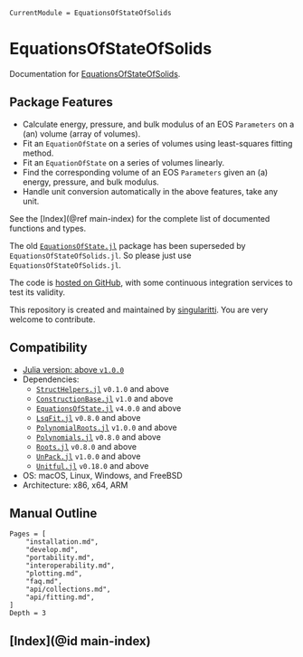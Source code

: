 ```@meta
CurrentModule = EquationsOfStateOfSolids
```

# EquationsOfStateOfSolids

Documentation for
[EquationsOfStateOfSolids](https://github.com/MineralsCloud/EquationsOfStateOfSolids.jl).

## Package Features

- Calculate energy, pressure, and bulk modulus of an EOS `Parameters` on a (an)
  volume (array of volumes).
- Fit an `EquationOfState` on a series of volumes using least-squares fitting
  method.
- Fit an `EquationOfState` on a series of volumes linearly.
- Find the corresponding volume of an EOS `Parameters` given an (a) energy,
  pressure, and bulk modulus.
- Handle unit conversion automatically in the above features, take any unit.

See the [Index](@ref main-index) for the complete list of documented functions
and types.

The old
[`EquationsOfState.jl`](https://github.com/MineralsCloud/EquationsOfState.jl)
package has been superseded by `EquationsOfStateOfSolids.jl`. So please just use
`EquationsOfStateOfSolids.jl`.

The code is
[hosted on GitHub](https://github.com/MineralsCloud/EquationsOfStateOfSolids.jl),
with some continuous integration services to test its validity.

This repository is created and maintained by
[singularitti](https://github.com/singularitti). You are very welcome to
contribute.

## Compatibility

- [Julia version: above `v1.0.0`](https://julialang.org/downloads/)
- Dependencies:
  - [`StructHelpers.jl`](https://github.com/jw3126/StructHelpers.jl) `v0.1.0`
    and above
  - [`ConstructionBase.jl`](https://github.com/JuliaObjects/ConstructionBase.jl)
    `v1.0` and above
  - [`EquationsOfState.jl`](https://github.com/MineralsCloud/EquationsOfState.jl)
    `v4.0.0` and above
  - [`LsqFit.jl`](https://github.com/JuliaNLSolvers/LsqFit.jl) `v0.8.0` and
    above
  - [`PolynomialRoots.jl`](https://github.com/giordano/PolynomialRoots.jl)
    `v1.0.0` and above
  - [`Polynomials.jl`](https://github.com/JuliaMath/Polynomials.jl) `v0.8.0` and
    above
  - [`Roots.jl`](https://github.com/JuliaMath/Roots.jl) `v0.8.0` and above
  - [`UnPack.jl`](https://github.com/mauro3/UnPack.jl) `v1.0.0` and above
  - [`Unitful.jl`](https://github.com/PainterQubits/Unitful.jl) `v0.18.0` and
    above
- OS: macOS, Linux, Windows, and FreeBSD
- Architecture: x86, x64, ARM

## Manual Outline

```@contents
Pages = [
    "installation.md",
    "develop.md",
    "portability.md",
    "interoperability.md",
    "plotting.md",
    "faq.md",
    "api/collections.md",
    "api/fitting.md",
]
Depth = 3
```

## [Index](@id main-index)

```@index

```
